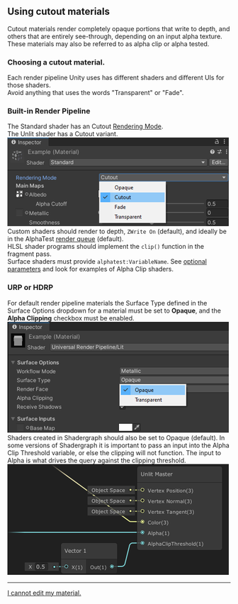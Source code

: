 ## Using cutout materials

Cutout materials render completely opaque portions that write to depth, and others that are entirely see-through, depending on an input alpha texture.  
These materials may also be referred to as alpha clip or alpha tested.

### Choosing a cutout material.  
Each render pipeline Unity uses has different shaders and different UIs for those shaders.  
Avoid anything that uses the words "Transparent" or "Fade".

### Built-in Render Pipeline
The Standard shader has an Cutout [Rendering Mode](https://docs.unity3d.com/Manual/StandardShaderMaterialParameterRenderingMode.html).  
The Unlit shader has a Cutout variant.  
![Built-in Cutout Material](built-in-cutout-mat.png)  
Custom shaders should render to depth, `ZWrite On` (default), and ideally be in the AlphaTest [render queue](https://docs.unity3d.com/Manual/SL-SubShaderTags.html) (default).  
HLSL shader programs should implement the `clip()` function in the fragment pass.  
Surface shaders must provide `alphatest:VariableName`. See [optional parameters](https://docs.unity3d.com/Manual/SL-SurfaceShaders.html) and look for examples of Alpha Clip shaders.

### URP or HDRP
For default render pipeline materials the Surface Type defined in the Surface Options dropdown for a material must be set to **Opaque**, and the **Alpha Clipping** checkbox must be enabled.  
![URP Opaque Material](urp-opaque-mat.png)  
Shaders created in Shadergraph should also be set to Opaque (default). In some versions of Shadergraph it is important to pass an input into the Alpha Clip Threshold variable, or else the clipping will not function. The input to Alpha is what drives the query against the clipping threshold.  
![Shadergraph Alpha Clip](shadergraph-alpha-clip.png)

--- 

[I cannot edit my material.](../Readonly%20Materials.md)